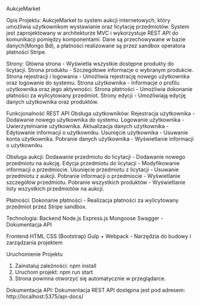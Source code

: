 AukcjeMarket

Opis Projektu:
AukcjeMarket to system aukcji internetowych, który umożliwia użytkownikom wystawianie oraz licytację przedmiotów. System jest zaprojektowany w architekturze MVC i wykorzystuje REST API do komunikacji pomiędzy komponentami. Dane są przechowywane w bazie danych(Mongo Bd), a płatności realizowane są przez sandbox operatora płatności Stripe.

Strony:
Główna strona - Wyświetla wszystkie dostępne produkty do licytacji.
Strona produktu - Szczegółowe informacje o wybranym produkcie.
Strona rejestracji i logowania - Umożliwia rejestrację nowego użytkownika oraz logowanie do systemu.
Strona użytkownika - Informacje o profilu użytkownika oraz jego aktywności.
Strona płatności - Umożliwia dokonanie płatności za wylicytowany przedmiot.
Strony edycji - Umożliwiają edycję danych użytkownika oraz produktów.

Funkcjonalność REST API
Obsługa użytkowników:
Rejestracja użytkownika - Dodawanie nowego użytkownika do systemu.
Logowanie użytkownika - Uwierzytelnianie użytkownika.
Aktualizacja danych użytkownika - Edytowanie informacji o użytkowniku.
Usunięcie użytkownika - Usuwanie konta użytkownika.
Pobranie danych użytkownika - Wyświetlanie informacji o użytkowniku.

Obsługa aukcji:
Dodawanie przedmiotu do licytacji - Dodawanie nowego przedmiotu na aukcję.
Edycja przedmiotu do licytacji - Modyfikowanie informacji o przedmiocie.
Usunięcie przedmiotu z licytacji - Usuwanie przedmiotu z aukcji.
Pobranie informacji o przedmiocie - Wyświetlanie szczegółów przedmiotu.
Pobranie wszystkich produktów - Wyświetlanie listy wszystkich przedmiotów na aukcji.

Płatności:
Dokonanie płatności - Realizacja płatności za wylicytowany przedmiot przez Stripe sandbox.

Technologia:
Backend
Node.js
Express.js
Mongoose
Swagger - Dokumentacja API

Frontend
HTML
CSS (Bootstrap)
Gulp + Webpack - Narzędzia do budowy i zarządzania projektem


Uruchomienie Projektu
1. Zainstaluj zależności:
npm install
2. Uruchom projekt:
npm run start
3. Strona powinna otworzyć się automatycznie w przeglądarce.


Dokumentacja API:
Dokumentacja REST API dostępna jest pod adresem: http://localhost:5375/api-docs/



